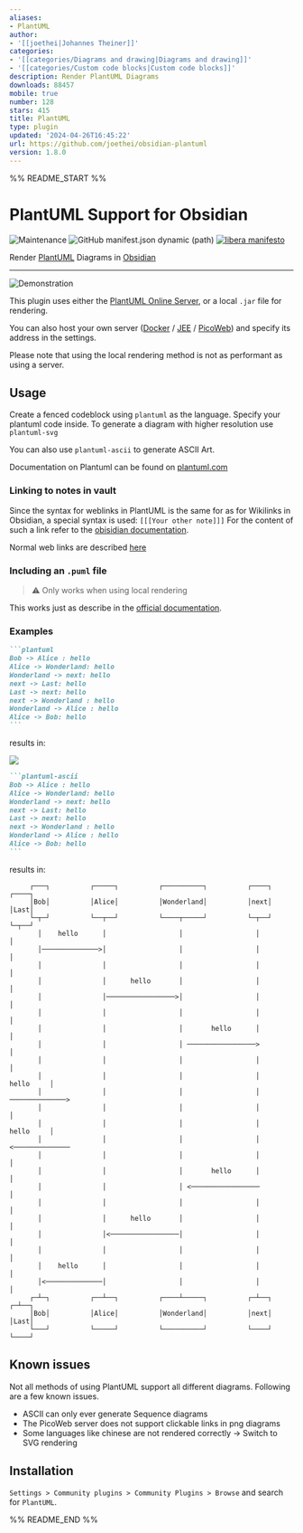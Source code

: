 ```yaml
---
aliases:
- PlantUML
author:
- '[[joethei|Johannes Theiner]]'
categories:
- '[[categories/Diagrams and drawing|Diagrams and drawing]]'
- '[[categories/Custom code blocks|Custom code blocks]]'
description: Render PlantUML Diagrams
downloads: 88457
mobile: true
number: 128
stars: 415
title: PlantUML
type: plugin
updated: '2024-04-26T16:45:22'
url: https://github.com/joethei/obsidian-plantuml
version: 1.8.0
---
```


%% README_START %%

# PlantUML Support for Obsidian

![Maintenance](https://img.shields.io:/maintenance/yes/2024)
![GitHub manifest.json dynamic (path)](https://img.shields.io/github/manifest-json/minAppVersion/joethei/obsidian-plantuml?label=lowest%20supported%20app%20version)
[![libera manifesto](https://img.shields.io/badge/libera-manifesto-lightgrey.svg)](https://liberamanifesto.com)

Render [PlantUML](https://plantuml.com) Diagrams in [Obsidian](https://obsidian.md)

---

![Demonstration](https://i.joethei.space/c5CVp0aX6h.gif)

This plugin uses either the [PlantUML Online Server](https://plantuml.com/server), or a local
`.jar` file for rendering.

You can also host your own server
([Docker](https://hub.docker.com/r/plantuml/plantuml-server) /
[JEE](https://plantuml.com/de/server) /
[PicoWeb](https://plantuml.com/de/picoweb)) and specify its address in the settings.

Please note that using the local rendering method is not as performant as using a server.

## Usage
Create a fenced codeblock using `plantuml` as the language.
Specify your plantuml code inside.
To generate a diagram with higher resolution use `plantuml-svg`

You can also use `plantuml-ascii` to generate ASCII Art.

Documentation on Plantuml can be found on [plantuml.com](https://plantuml.com/)

### Linking to notes in vault

Since the syntax for weblinks in PlantUML is the same for as for Wikilinks in Obsidian,
a special syntax is used:
`[[[Your other note]]]`
For the content of such a link refer to the [obisidian documentation](https://help.obsidian.md/How+to/Internal+link).

Normal web links are described [here](https://plantuml.com/de/link)

### Including an `.puml` file
> ⚠️ Only works when using local rendering

This works just as describe in the [official documentation](https://plantuml.com/de/preprocessing#393335a6fd28a804).

### Examples

~~~markdown
```plantuml
Bob -> Alice : hello
Alice -> Wonderland: hello
Wonderland -> next: hello
next -> Last: hello
Last -> next: hello
next -> Wonderland : hello
Wonderland -> Alice : hello
Alice -> Bob: hello
```
~~~

results in:

![](http://www.plantuml.com/plantuml/png/SyfFEhH0r-xG0iUSpEJKGmki3Yt8ICt9oUS2yo5IuVbvAQb5EObvAN1PX114ILvgHGbSKW48G08GAP_4ObGfa011NSWMe2X1IA2x6w46oUr0_y6a0000)

~~~markdown
```plantuml-ascii
Bob -> Alice : hello
Alice -> Wonderland: hello
Wonderland -> next: hello
next -> Last: hello
Last -> next: hello
next -> Wonderland : hello
Wonderland -> Alice : hello
Alice -> Bob: hello
```
~~~

results in:
```
     ┌───┐          ┌─────┐          ┌──────────┐          ┌────┐          ┌────┐
     │Bob│          │Alice│          │Wonderland│          │next│          │Last│
     └─┬─┘          └──┬──┘          └────┬─────┘          └─┬──┘          └─┬──┘
       │    hello      │                  │                  │               │   
       │──────────────>│                  │                  │               │   
       │               │                  │                  │               │   
       │               │      hello       │                  │               │   
       │               │─────────────────>│                  │               │   
       │               │                  │                  │               │   
       │               │                  │       hello      │               │   
       │               │                  │ ─────────────────>               │   
       │               │                  │                  │               │   
       │               │                  │                  │     hello     │   
       │               │                  │                  │ ──────────────>   
       │               │                  │                  │               │   
       │               │                  │                  │     hello     │   
       │               │                  │                  │ <──────────────   
       │               │                  │                  │               │   
       │               │                  │       hello      │               │   
       │               │                  │ <─────────────────               │   
       │               │                  │                  │               │   
       │               │      hello       │                  │               │   
       │               │<─────────────────│                  │               │   
       │               │                  │                  │               │   
       │    hello      │                  │                  │               │   
       │<──────────────│                  │                  │               │   
     ┌─┴─┐          ┌──┴──┐          ┌────┴─────┐          ┌─┴──┐          ┌─┴──┐
     │Bob│          │Alice│          │Wonderland│          │next│          │Last│
     └───┘          └─────┘          └──────────┘          └────┘          └────┘
```


## Known issues
Not all methods of using PlantUML support all different diagrams.
Following are a few known issues.
- ASCII can only ever generate Sequence diagrams
- The PicoWeb server does not support clickable links in png diagrams
- Some languages like chinese are not rendered correctly -> Switch to SVG rendering


## Installation
`Settings > Community plugins > Community Plugins > Browse` and search for `PlantUML`.


%% README_END %%